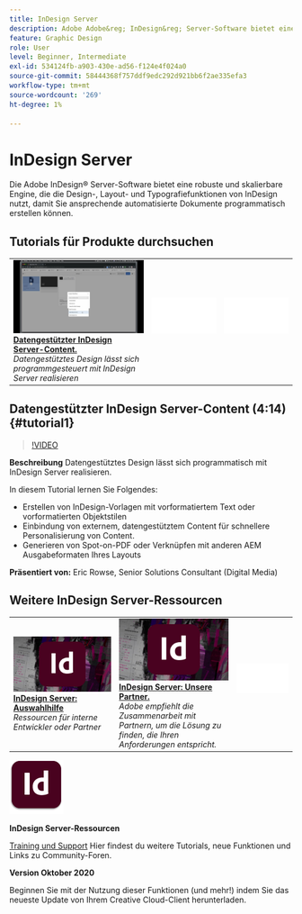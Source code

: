 ```yaml
---
title: InDesign Server
description: Adobe Adobe&reg; InDesign&reg; Server-Software bietet eine robuste und skalierbare Engine, die die Design-, Layout- und Typografiefunktionen von InDesign nutzt, um programmatisch ansprechende automatisierte Dokumente erstellen zu können
feature: Graphic Design
role: User
level: Beginner, Intermediate
exl-id: 534124fb-a903-430e-ad56-f124e4f024a0
source-git-commit: 58444368f757ddf9edc292d921bb6f2ae335efa3
workflow-type: tm+mt
source-wordcount: '269'
ht-degree: 1%

---
```


# InDesign Server

Die Adobe InDesign® Server-Software bietet eine robuste und skalierbare Engine, die die Design-, Layout- und Typografiefunktionen von InDesign nutzt, damit Sie ansprechende automatisierte Dokumente programmatisch erstellen können.

## Tutorials für Produkte durchsuchen

<table style="table-layout:fixed">
<tr>
 <td>
   <a href="indesignserver.md#tutorial1">
      <img alt="Datengestützter InDesign Server-Content." src="../assets/dataDriven-InDesign-Server-Content.jpg" />
   </a>
    <div>
   <a href="indesignserver.md#tutorial1"><strong>Datengestützter InDesign Server-Content.</strong></a>
    </div>
    <em>Datengestütztes Design lässt sich programmgesteuert mit InDesign Server realisieren</em>
    <br>
  </td>
  <td>
    <img alt="Spacer" src="../assets/Whitespacer.png" />
    <div>
    <br>
  </td>
  <td>
    <img alt="Spacer" src="../assets/Whitespacer.png" />
    <div>
    <br>
  </td>
</tr>
</table>

## Datengestützter InDesign Server-Content (4:14) {#tutorial1}

>[!VIDEO](https://video.tv.adobe.com/v/326901?hidetitle=true)

**Beschreibung**
Datengestütztes Design lässt sich programmatisch mit InDesign Server realisieren.

In diesem Tutorial lernen Sie Folgendes:
* Erstellen von InDesign-Vorlagen mit vorformatiertem Text oder vorformatierten Objektstilen
* Einbindung von externem, datengestütztem Content für schnellere Personalisierung von Content.
* Generieren von Spot-on-PDF oder Verknüpfen mit anderen AEM Ausgabeformaten Ihres Layouts

**Präsentiert von:**
Eric Rowse, Senior Solutions Consultant (Digital Media)

## Weitere InDesign Server-Ressourcen

<table>
<tr>
 <td>
   <a href="https://www.adobe.com/products/indesignserver/buying-guide.html">
      <img alt="InDesign Server: Auswahlhilfe" src="../assets/IDS_Thumbnail.jpg" />
   </a>
    <div>
   <a href="https://www.adobe.com/products/indesignserver/buying-guide.html"><strong>InDesign Server: Auswahlhilfe</strong></a>
    </div>
    <em>Ressourcen für interne Entwickler oder Partner</em>
    <br>
  </td>
  <td>
   <a href="https://www.adobe.com/products/indesignserver/partner.html">
      <img alt="InDesign Server: Unsere Partner." src="../assets/IDS_Thumbnail.jpg" />
   </a>
    <div>
   <a href="https://www.adobe.com/products/indesignserver/partner.html"><strong>InDesign Server: Unsere Partner.</strong></a>
    </div>
    <em>Adobe empfiehlt die Zusammenarbeit mit Partnern, um die Lösung zu finden, die Ihren Anforderungen entspricht.</em>
    <br>
  </td>
  <td>
    <img alt="Spacer" src="../assets/Whitespacer.png" />
    <div>
    <br>
  </td>
</tr>
</table>

![InDesign Server-Logo](../assets/id_server_appicon_96.png)

**InDesign Server-Ressourcen**

[Training und Support](https://www.adobe.com/products/indesignserver.html) Hier findest du weitere Tutorials, neue Funktionen und Links zu Community-Foren.

**Version Oktober 2020**

Beginnen Sie mit der Nutzung dieser Funktionen (und mehr!) indem Sie das neueste Update von Ihrem Creative Cloud-Client herunterladen.
